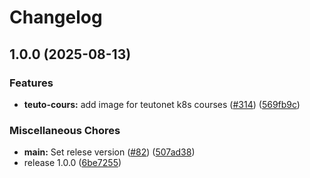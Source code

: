 # Changelog

## 1.0.0 (2025-08-13)


### Features

* **teuto-cours:** add image for teutonet k8s courses ([#314](https://github.com/teutonet/oci-images/issues/314)) ([569fb9c](https://github.com/teutonet/oci-images/commit/569fb9c64fae1d4bfd056ca4971b5da54c1c92e4))


### Miscellaneous Chores

* **main:** Set relese version ([#82](https://github.com/teutonet/oci-images/issues/82)) ([507ad38](https://github.com/teutonet/oci-images/commit/507ad38b081e0d8b5c0e4e2206c9b751cc141001))
* release 1.0.0 ([6be7255](https://github.com/teutonet/oci-images/commit/6be725545d58cb559c435c759af1f25b69743186))
